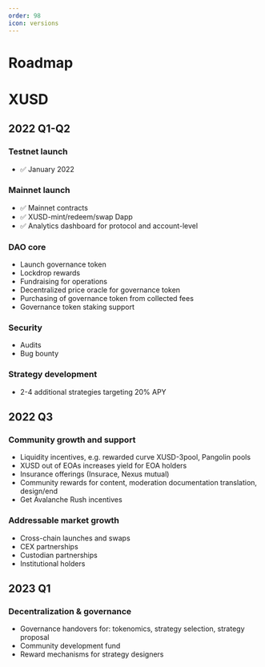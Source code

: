 ```yaml
---
order: 98
icon: versions
---
```

# Roadmap

# XUSD
## 2022 Q1-Q2
### Testnet launch
* :white_check_mark: January 2022
### Mainnet launch
* :white_check_mark: Mainnet contracts
* :white_check_mark: XUSD-mint/redeem/swap Dapp
* :white_check_mark: Analytics dashboard for protocol and account-level
### DAO core
* Launch governance token
* Lockdrop rewards
* Fundraising for operations
* Decentralized price oracle for governance token
* Purchasing of governance token from collected fees
* Governance token staking support
### Security
* Audits
* Bug bounty
### Strategy development
* 2-4 additional strategies targeting 20% APY

## 2022 Q3
### Community growth and support
* Liquidity incentives, e.g. rewarded curve XUSD-3pool, Pangolin pools
* XUSD out of EOAs increases yield for EOA holders
* Insurance offerings (Insurace, Nexus mutual)
* Community rewards for content, moderation documentation translation, design/end
* Get Avalanche Rush incentives
### Addressable market growth
* Cross-chain launches and swaps
* CEX partnerships
* Custodian partnerships
* Institutional holders

## 2023 Q1
### Decentralization & governance
* Governance handovers for: tokenomics, strategy selection, strategy proposal
* Community development fund
* Reward  mechanisms for strategy designers

